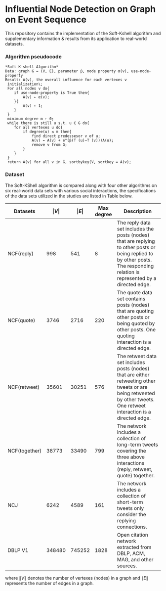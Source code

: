 # Influential Node Detection on Graph on Event Sequence
This repository contains the implementation of the Soft-Kshell algorithm and supplementary information \& results from its application to real-world datasets.

### Algorithm pseudocode
```{r}
*Soft K-shell Algorithm*
Data: graph G = (V, E), parameter β, node property α(v), use-node-property
Result: A(v), the overall influence for each vertexes v
 initialization\;
 For all nodes v do{
    if use-node-property is True then{
        A(v) ← α(v);
    }{
        A(v) ← 1;
    }
 }
 minimum degree m ← 0;
 while there is still u s.t. u ∈ G do{
    for all vertexes u do{
        if degree(u) ≤ m then{
            find direct predessesor v of u;
            A(v) ← A(v) + e^(β(T (u)−T (v)))A(u);
            remove v from G;
        }
    }
 }
 return A(v) for all v in G, sortbykey(V, sortkey = A(v);
```

### Dataset
The Soft-KShell algorithm is compared along with four other algorithms on six real-world data sets with various social interactions, the specifications of the data sets utilized in the studies are listed in Table below.

| Datasets      |  $\|V\|$         | $\|E\|$          | Max degree | Description                                    |
|---------------|------------------|------------------|------------|------------------------------------------------|
|NCF(reply)     | 998              | 541              | 8          |The reply data set includes the posts  (nodes) that are replying  to other posts or being replied to by other posts. The responding relation is represented by a directed edge.|
|NCF(quote)     | 3746             | 2716             | 220        |The quote data set contains posts (nodes) that are quoting other posts or being quoted by other posts.  One quoting interaction is a directed edge.|
|NCF(retweet)   | 35601            | 30251            | 576        |The retweet data set includes posts (nodes) that are either  retweeting other tweets or are being retweeted by other tweets. One retweet interaction is a directed edge.|
|NCF(together)  | 38773            | 33490            | 799        |The network includes a collection of long-term tweets covering the three above interactions (reply, retweet, quote) together.|
|NCJ            | 6242             | 4589             | 161        |The network includes a collection of short-term tweets only consider the replying connections.|
|DBLP V1        | 348480           | 745252           | 1828       |Open citation network extracted from DBLP, ACM, MAG, and other sources.|

where $\|V\|$ denotes the number of vertexes (nodes) in a graph and $\|E\|$ represents the number of edges in a graph.
